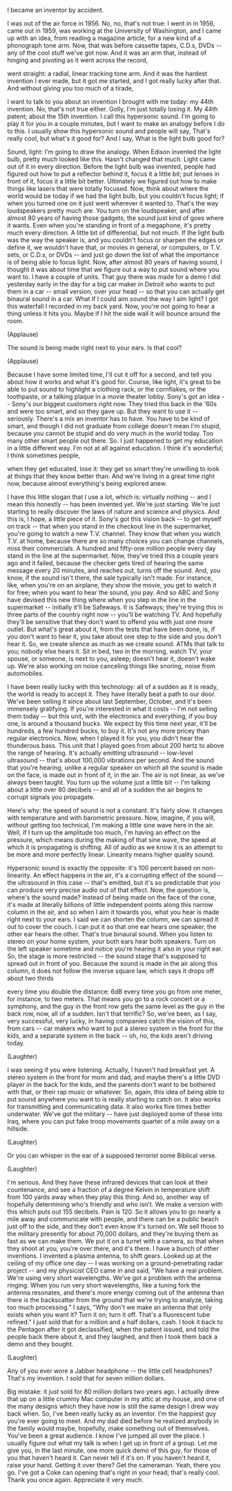 
I became an inventor by accident. 

I was out of the air force in 1956. No, no, that&#39;s not true: 
I went in in 1956, came out in 1959, 
was working at the University of Washington, 
and I came up with an idea, from reading a magazine article, 
for a new kind of a phonograph tone arm. 
Now, that was before cassette tapes, C.D.s, DVDs --
any of the cool stuff we&#39;ve got now. 
And it was an arm that, 
instead of hinging and pivoting as it went across the record, 

went straight: a radial, linear tracking tone arm. 
And it was the hardest invention I ever made, but it got me started,
and I got really lucky after that. 
And without giving you too much of a tirade, 

I want to talk to you about an invention I brought with me today: 
my 44th invention. No, that&#39;s not true either. 
Golly, I&#39;m just totally losing it. 
My 44th patent; about the 15th invention. 
I call this hypersonic sound. 
I&#39;m going to play it for you in a couple minutes, 
but I want to make an analogy before I do
to this.
I usually show this hypersonic sound and people will say, 
That&#39;s really cool, but what&#39;s it good for? 
And I say, What is the light bulb good for? 

Sound, light: I&#39;m going to draw the analogy. 
When Edison invented the light bulb, pretty much looked like this.
Hasn&#39;t changed that much. 
Light came out of it in every direction. 
Before the light bulb was invented, 
people had figured out how to put a reflector behind it, 
focus it a little bit; 
put lenses in front of it,
focus it a little bit better.
Ultimately we figured out how to make things like lasers 
that were totally focused. 
Now, think about where the world would be today 
if we had the light bulb,
but you couldn&#39;t focus light;
if when you turned one on it just went wherever it wanted to.
That&#39;s the way loudspeakers pretty much are.
You turn on the loudspeaker,
and after almost 80 years of having those gadgets,
the sound just kind of goes where it wants.
Even when you&#39;re standing in front of a megaphone,
it&#39;s pretty much every direction.
A little bit of differential, but not much.
If the light bulb was the way the speaker is,
and you couldn&#39;t focus or sharpen the edges or define it,
we wouldn&#39;t have that, or movies in general,
or computers, or T.V. sets,
or C.D.s, or DVDs -- and just go down the list
of what the importance is 
of being able to focus light.
Now, after almost 80 years of having sound,
I thought it was about time that we figure out
a way to put sound where you want to.
I have a couple of units.
That guy there was made for a demo I did yesterday early in the day
for a big car maker in Detroit who wants to put them in a car --
small version, over your head --
so that you can actually get binaural sound in a car.
What if I could aim sound the way I aim light?
I got this waterfall I recorded in my back yard.
Now, you&#39;re not going to hear a thing unless it hits you.
Maybe if I hit the side wall it will bounce around the room.

(Applause)

The sound is being made right next to your ears. Is that cool?

(Applause)

Because I have some limited time, I&#39;ll cut it off for a second,
and tell you about how it works and what it&#39;s good for.
Course, like light, it&#39;s great to be able to put sound
to highlight a clothing rack, or the cornflakes, or the toothpaste,
or a talking plaque in a movie theater lobby.
Sony&#39;s got an idea -- Sony&#39;s our biggest customers right now.
They tried this back in the &#39;60s
and were too smart, and so they gave up.
But they want to use it -- seriously.
There&#39;s a mix an inventor has to have.
You have to be kind of smart,
and though I did not graduate from college doesn&#39;t mean I&#39;m stupid,
because you cannot be stupid and do very much in the world today.
Too many other smart people out there. So.
I just happened to get my education in a little different way.
I&#39;m not at all against education.
I think it&#39;s wonderful; I think sometimes people,

when they get educated, lose it:
they get so smart they&#39;re unwilling to look at things that they know better than.
And we&#39;re living in a great time right now,
because almost everything&#39;s being explored anew.

I have this little slogan that I use a lot, which is:
virtually nothing --
and I mean this honestly --
has been invented yet.
We&#39;re just starting.
We&#39;re just starting to really discover the laws of nature and science and physics.
And this is, I hope, a little piece of it.
Sony&#39;s got this vision back -- to get myself on track --
that when you stand in the checkout line in the supermarket,
you&#39;re going to watch a new T.V. channel.
They know that when you watch T.V. at home,
because there are so many choices
you can change channels, miss their commercials.
A hundred and fifty-one million people every day stand in the line at the supermarket.
Now, they&#39;ve tried this a couple years ago and it failed,
because the checker gets tired of hearing the same message
every 20 minutes, and reaches out, turns off the sound.
And, you know, if the sound isn&#39;t there, the sale typically isn&#39;t made.
For instance, like, when you&#39;re on an airplane, they show the movie,
you get to watch it for free;
when you want to hear the sound, you pay.
And so ABC and Sony have devised this new thing
where when you step in the line in the supermarket --
initially it&#39;ll be Safeways. It is Safeways;
they&#39;re trying this in three parts of the country right now --
you&#39;ll be watching TV.
And hopefully they&#39;ll be sensitive
that they don&#39;t want to offend you with just one more outlet.
But what&#39;s great about it, from the tests that have been done, is,
if you don&#39;t want to hear it,
you take about one step to the side and you don&#39;t hear it.
So, we create silence as much as we create sound.
ATMs that talk to you; nobody else hears it.
Sit in bed, two in the morning, watch TV;
your spouse, or someone, is next to you, asleep;
doesn&#39;t hear it, doesn&#39;t wake up.
We&#39;re also working on noise canceling things like snoring, noise from automobiles.

I have been really lucky with this technology:
all of a sudden as it is ready, the world is ready to accept it.
They have literally beat a path to our door.
We&#39;ve been selling it since about last September, October,
and it&#39;s been immensely gratifying.
If you&#39;re interested in what it costs -- I&#39;m not selling them today --
but this unit, with the electronics and everything,
if you buy one, is around a thousand bucks.
We expect by this time next year,
it&#39;ll be hundreds, a few hundred bucks, to buy it.
It&#39;s not any more pricey than regular electronics.
Now, when I played it for you, you didn&#39;t hear the thunderous bass.
This unit that I played goes from about 200 hertz to above the range of hearing.
It&#39;s actually emitting ultrasound -- low-level ultrasound --
that&#39;s about 100,000 vibrations per second.
And the sound that you&#39;re hearing,
unlike a regular speaker on which all the sound is made on the face,
is made out in front of it, in the air.
The air is not linear, as we&#39;ve always been taught.
You turn up the volume just a little bit --
I&#39;m talking about a little over 80 decibels --
and all of a sudden the air begins to corrupt signals you propagate.

Here&#39;s why: the speed of sound is not a constant. It&#39;s fairly slow.
It changes with temperature and with barometric pressure.
Now, imagine, if you will, without getting too technical,
I&#39;m making a little sine wave here in the air.
Well, if I turn up the amplitude too much,
I&#39;m having an effect on the pressure,
which means during the making of that sine wave,
the speed at which it is propagating is shifting.
All of audio as we know it
is an attempt to be more and more perfectly linear.
Linearity means higher quality sound.

Hypersonic sound is exactly the opposite:
it&#39;s 100 percent based on non-linearity.
An effect happens in the air, it&#39;s a corrupting effect of the sound --
the ultrasound in this case -- that&#39;s emitted,
but it&#39;s so predictable
that you can produce very precise audio out of that effect.
Now, the question is, where&#39;s the sound made?
Instead of being made on the face of the cone,
it&#39;s made at literally billions of little independent points
along this narrow column in the air,
and so when I aim it towards you,
what you hear is made right next to your ears.
I said we can shorten the column,
we can spread it out to cover the couch.
I can put it so that one ear hears one speaker,
the other ear hears the other. That&#39;s true binaural sound.
When you listen to stereo on your home system,
your both ears hear both speakers.
Turn on the left speaker sometime
and notice you&#39;re hearing it also in your right ear.
So, the stage is more restricted --
the sound stage that&#39;s supposed to spread out in front of you.
Because the sound is made in the air along this column,
it does not follow the inverse square law,
which says it drops off about two thirds

every time you double the distance:
6dB every time you go from one meter, for instance, to two meters.
That means you go to a rock concert or a symphony,
and the guy in the front row gets the same level
as the guy in the back row, now, all of a sudden.
Isn&#39;t that terrific?
So, we&#39;ve been, as I say, very successful, very lucky,
in having companies catch the vision of this,
from cars -- car makers who want to put a stereo system in the front for the kids,
and a separate system in the back --
oh, no, the kids aren&#39;t driving today.

(Laughter)

I was seeing if you were listening.
Actually, I haven&#39;t had breakfast yet.
A stereo system in the front for mom and dad,
and maybe there&#39;s a little DVD player in the back for the kids,
and the parents don&#39;t want to be bothered with that,
or their rap music or whatever.
So, again, this idea of being able to put sound anywhere you want to
is really starting to catch on.
It also works for transmitting and communicating data.
It also works five times better underwater.
We&#39;ve got the military -- have just deployed some of these into Iraq,
where you can put fake troop movements
quarter of a mile away on a hillside.

(Laughter)

Or you can whisper in the ear of a supposed terrorist some Biblical verse.

(Laughter)

I&#39;m serious. And they have these infrared devices
that can look at their countenance,
and see a fraction of a degree Kelvin in temperature shift
from 100 yards away when they play this thing.
And so, another way of hopefully determining who&#39;s friendly and who isn&#39;t.
We make a version with this which puts out 155 decibels.
Pain is 120.
So it allows you to go nearly a mile away and communicate with people,
and there can be a public beach just off to the side,
and they don&#39;t even know it&#39;s turned on.
We sell those to the military presently for about 70,000 dollars,
and they&#39;re buying them as fast as we can make them.
We put it on a turret with a camera, so that when they shoot at you,
you&#39;re over there, and it&#39;s there.
I have a bunch of other inventions.
I invented a plasma antenna, to shift gears.
Looked up at the ceiling of my office one day --
I was working on a ground-penetrating radar project --
and my physicist CEO came in and said, &quot;We have a real problem.
We&#39;re using very short wavelengths.
We&#39;ve got a problem with the antenna ringing.
When you run very short wavelengths,
like a tuning fork the antenna resonates,
and there&#39;s more energy coming out of the antenna
than there is the backscatter from the ground
that we&#39;re trying to analyze, taking too much processing.&quot;
I says, &quot;Why don&#39;t we make an antenna that only exists when you want it?
Turn it on; turn it off.
That&#39;s a fluorescent tube refined.&quot;
I just sold that for a million and a half dollars, cash.
I took it back to the Pentagon after it got declassified,
when the patent issued, and told the people back there about it,
and they laughed, and then I took them back a demo and they bought.

(Laughter)

Any of you ever wore a Jabber headphone -- the little cell headphones?
That&#39;s my invention. I sold that for seven million dollars.

Big mistake: it just sold for 80 million dollars two years ago.
I actually drew that up on a little crummy Mac computer
in my attic at my house,
and one of the many designs which they have now
is still the same design I drew way back when.
So, I&#39;ve been really lucky as an inventor.
I&#39;m the happiest guy you&#39;re ever going to meet.
And my dad died before he realized anybody in the family
would maybe, hopefully, make something out of themselves.
You&#39;ve been a great audience. I know I&#39;ve jumped all over the place.
I usually figure out what my talk is when I get up in front of a group.
Let me give you, in the last minute,
one more quick demo of this guy,
for those of you that haven&#39;t heard it.
Can never tell if it&#39;s on.
If you haven&#39;t heard it, raise your hand.
Getting it over there?
Get the cameraman.
Yeah, there you go.
I&#39;ve got a Coke can opening that&#39;s right in your head; that&#39;s really cool.
Thank you once again.
Appreciate it very much.
